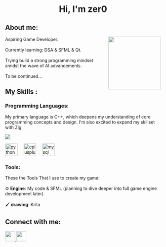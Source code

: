 <h1 align="center">Hi, I'm zer0</h1>

<h2 align="left">About me:</h2>

<img align="right" height="170" src="https://pa1.narvii.com/6012/8a10f08a07fc97b392249973c5d184dca437c909_hq.gif"  />

<p align="left">Aspiring Game Developer.<br><br>Currently learning: DSA & SFML & Qt.<br><br>Trying build a strong programming mindset amidst the wave of AI advancements.<br><br> To be continued...</p>

<h2 align="left">My Skills :</h2>

<h3 align="left">Programming Languages:</h3>

<p align="left">My primary language is C++, which deepens my understanding of core programming concepts and design. I'm also excited to expand my skillset with Zig</p>

<a href="https://www.codewars.com/users/Zer0iq0"><img src="https://www.codewars.com/users/Zer0iq0/badges/micro"></a>
<br>

<div align="left">
  <img src="https://img.shields.io/badge/Python-3776AB?logo=python&logoColor=white&style=for-the-badge" height="40" alt="python logo"  />
  <img width="12" />
  <img src="https://img.shields.io/badge/C++-00599C?logo=cplusplus&logoColor=white&style=for-the-badge" height="40" alt="cplusplus logo"  />
  <img width="12" />
  <img src="https://img.shields.io/badge/MySQL-4479A1?logo=mysql&logoColor=white&style=for-the-badge" height="40" alt="mysql logo"  />
</div>

<h3 align="left">Tools:</h3>

<p align="left">These the Tools That I use to create my game:<br><br>⚙️ <b>Engine</b>: My code & SFML (planning to dive deeper into full game engine development later)<br><br>🖌️ <b>drawing</b>: Krita</p>

<p align="left"></p>

<h2 align="left">Connect with me:</h2>

<p align="left"> <a href="http://www.instagram.com/zer0.iq0" target="_blank" rel="noreferrer"> <picture> <source media="(prefers-color-scheme: dark)" srcset="https://raw.githubusercontent.com/danielcranney/readme-generator/main/public/icons/socials/instagram-dark.svg" /> <source media="(prefers-color-scheme: light)" srcset="https://raw.githubusercontent.com/danielcranney/readme-generator/main/public/icons/socials/instagram.svg" /> <img src="https://raw.githubusercontent.com/danielcranney/readme-generator/main/public/icons/socials/instagram.svg" width="32" height="32" /> </picture> </a> <a href="https://www.x.com/zer0iq0" target="_blank" rel="noreferrer"> <picture> <source media="(prefers-color-scheme: dark)" srcset="https://raw.githubusercontent.com/danielcranney/readme-generator/main/public/icons/socials/twitter-dark.svg" /> <source media="(prefers-color-scheme: light)" srcset="https://raw.githubusercontent.com/danielcranney/readme-generator/main/public/icons/socials/twitter.svg" /> <img src="https://raw.githubusercontent.com/danielcranney/readme-generator/main/public/icons/socials/twitter.svg" width="32" height="32" /> </picture> </a></p>
